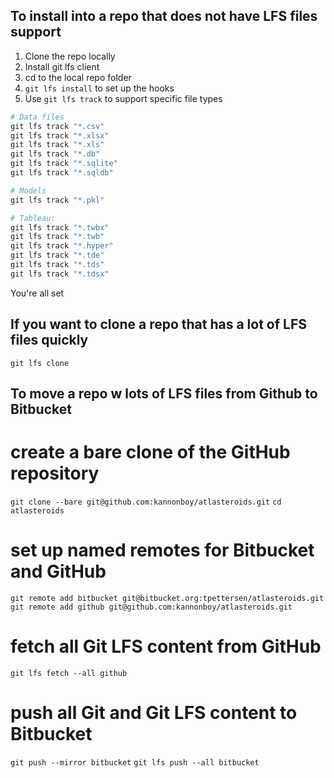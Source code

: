 ## To install into a repo that does not have LFS files support

1. Clone the repo locally
1. Install git lfs client
1. cd to the local repo folder
1. `git lfs install` to set up the hooks
1. Use `git lfs track` to support specific file types

```python
# Data files
git lfs track "*.csv"
git lfs track "*.xlsx"
git lfs track "*.xls"
git lfs track "*.db"
git lfs track "*.sqlite"
git lfs track "*.sqldb"

# Models
git lfs track "*.pkl"

# Tableau:
git lfs track "*.twbx"
git lfs track "*.twb"
git lfs track "*.hyper"
git lfs track "*.tde"
git lfs track "*.tds"
git lfs track "*.tdsx"
```
You're all set

## If you want to clone a repo that has a lot of LFS files quickly
`git lfs clone`

## To move a repo w lots of LFS files from Github to Bitbucket
# create a bare clone of the GitHub repository
`git clone --bare git@github.com:kannonboy/atlasteroids.git`
`cd atlasteroids`

# set up named remotes for Bitbucket and GitHub
`git remote add bitbucket git@bitbucket.org:tpettersen/atlasteroids.git`
`git remote add github git@github.com:kannonboy/atlasteroids.git`

# fetch all Git LFS content from GitHub
`git lfs fetch --all github`

# push all Git and Git LFS content to Bitbucket
`git push --mirror bitbucket`
`git lfs push --all bitbucket`
